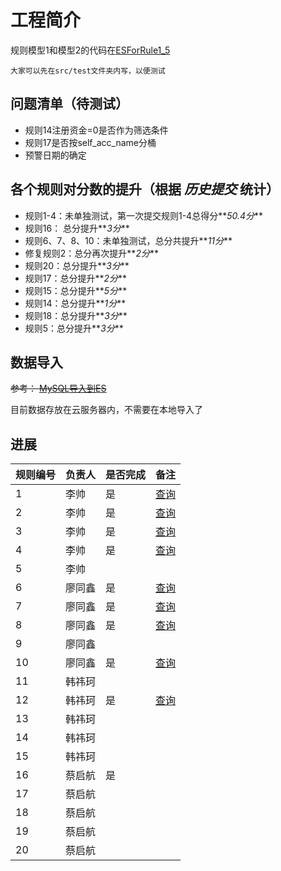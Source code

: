 # 工程简介

规则模型1和模型2的代码在[ESForRule1_5](src/test/java/com/soe/lishuai/ESForRule1_5.java)



    大家可以先在src/test文件夹内写，以便测试

## 问题清单（待测试）
- 规则14注册资金=0是否作为筛选条件
- 规则17是否按self_acc_name分桶
- 预警日期的确定


## 各个规则对分数的提升（根据 *历史提交* 统计）
- 规则1-4：未单独测试，第一次提交规则1-4总得分**_50.4分_**
- 规则16： 总分提升**_3分_**
- 规则6、7、8、10：未单独测试，总分共提升**_11分_**
- 修复规则2：总分再次提升**_2分_**
- 规则20：总分提升**_3分_**
- 规则17：总分提升**_2分_**
- 规则15：总分提升**_5分_**
- 规则14：总分提升**_1分_**
- 规则18：总分提升**_3分_**
- 规则5：总分提升**_3分_**



## 数据导入
~~参考： [MySQL导入到ES](MySQL导入到ES.md)~~

目前数据存放在云服务器内，不需要在本地导入了

## 进展
| 规则编号 | 负责人 | 是否完成 | 备注                                   |
|------|-----|----|--------------------------------------|
| 1    | 李帅  | 是  | [查询](http://202.118.11.39:8080/rule_1) |
| 2    | 李帅  | 是  | [查询](http://202.118.11.39:8080/rule_2) |
| 3    | 李帅  | 是  | [查询](http://202.118.11.39:8080/rule_3) |
| 4    | 李帅  | 是   | [查询](http://202.118.11.39:8080/rule_4)                                     |
| 5    | 李帅  |    |                                      |
| 6    | 廖同鑫 | 是     | [查询](http://202.118.11.39:8080/rule_6)                                     |
| 7    | 廖同鑫 | 是     | [查询](http://202.118.11.39:8080/rule_7)                                     |
| 8    | 廖同鑫 | 是     |[查询](http://202.118.11.39:8080/rule_8)                                      |
| 9    | 廖同鑫 |      |                                      |
| 10   | 廖同鑫 | 是     | [查询](http://202.118.11.39:8080/rule_10)                                     |
| 11   | 韩祎珂 |      |                                      |
| 12   | 韩祎珂 |  是    | [查询](http://202.118.11.39:8080/rule_12)                                     |
| 13   | 韩祎珂 |      |                                      |
| 14   | 韩祎珂 |      |                                      |
| 15   | 韩祎珂 |      |                                      |
| 16   | 蔡启航 | 是     |                                      |
| 17   | 蔡启航 |      |                                      |
| 18   | 蔡启航 |      |                                      |
| 19   | 蔡启航 |      |                                      |
| 20   | 蔡启航 |      |                                      |

